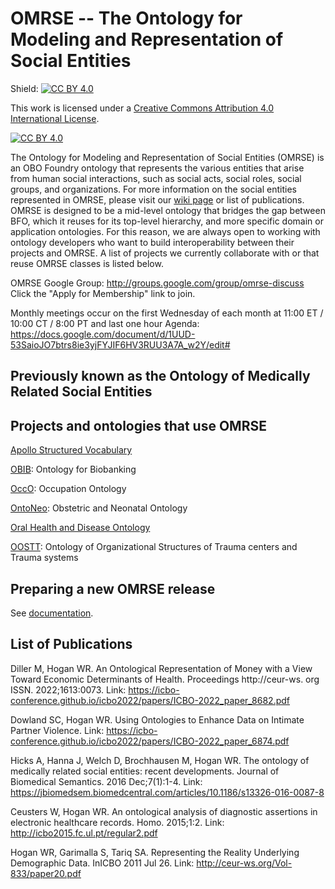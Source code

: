 # OMRSE -- The Ontology for Modeling and Representation of Social Entities

Shield: [![CC BY 4.0][cc-by-shield]][cc-by]

This work is licensed under a
[Creative Commons Attribution 4.0 International License][cc-by].

[![CC BY 4.0][cc-by-image]][cc-by]

[cc-by]: http://creativecommons.org/licenses/by/4.0/
[cc-by-image]: https://i.creativecommons.org/l/by/4.0/88x31.png
[cc-by-shield]: https://img.shields.io/badge/License-CC%20BY%204.0-lightgrey.svg

The Ontology for Modeling and Representation of Social Entities (OMRSE) is an OBO Foundry ontology that represents the various entities that arise from human social interactions, such as social acts, social roles, social groups, and organizations. For more information on the social entities represented in OMRSE, please visit our [wiki page](https://github.com/mcwdsi/OMRSE/wiki) or list of publications. OMRSE is designed to be a mid-level ontology that bridges the gap between BFO, which it reuses for its top-level hierarchy, and more specific domain or application ontologies. For this reason, we are always open to working with ontology developers who want to build interoperability between their projects and OMRSE. A list of projects we currently collaborate with or that reuse OMRSE classes is listed below.

OMRSE Google Group: http://groups.google.com/group/omrse-discuss Click the "Apply for Membership" link to join. 

Monthly meetings occur on the first Wednesday of each month at 11:00 ET / 10:00 CT / 8:00 PT and last one hour
Agenda: https://docs.google.com/document/d/1UUD-53SaioJO7btrs8ie3yjFYJIF6HV3RUU3A7A_w2Y/edit#

## Previously known as the Ontology of Medically Related Social Entities

## Projects and ontologies that use OMRSE

[Apollo Structured Vocabulary](https://github.com/ApolloDev)

[OBIB](https://github.com/biobanking/biobanking): Ontology for Biobanking

[OccO](https://github.com/Occupation-Ontology/OccO): Occupation Ontology

[OntoNeo](https://ontoneo.com/): Obstetric and Neonatal Ontology

[Oral Health and Disease Ontology](https://github.com/wdduncan/ohd-ontology)

[OOSTT](https://github.com/OOSTT/): Ontology of Organizational Structures of Trauma centers and Trauma systems

## Preparing a new OMRSE release

See [documentation](docs/ReleaseWorkflow.md).

## List of Publications

Diller M, Hogan WR. An Ontological Representation of Money with a View Toward Economic Determinants of Health. Proceedings http://ceur-ws. org ISSN. 2022;1613:0073. Link: https://icbo-conference.github.io/icbo2022/papers/ICBO-2022_paper_8682.pdf

Dowland SC, Hogan WR. Using Ontologies to Enhance Data on Intimate Partner Violence. Link: https://icbo-conference.github.io/icbo2022/papers/ICBO-2022_paper_6874.pdf

Hicks A, Hanna J, Welch D, Brochhausen M, Hogan WR. The ontology of medically related social entities: recent developments. Journal of Biomedical Semantics. 2016 Dec;7(1):1-4. Link: https://jbiomedsem.biomedcentral.com/articles/10.1186/s13326-016-0087-8

Ceusters W, Hogan WR. An ontological analysis of diagnostic assertions in electronic healthcare records. Homo. 2015;1:2. Link: http://icbo2015.fc.ul.pt/regular2.pdf

Hogan WR, Garimalla S, Tariq SA. Representing the Reality Underlying Demographic Data. InICBO 2011 Jul 26. Link: http://ceur-ws.org/Vol-833/paper20.pdf

